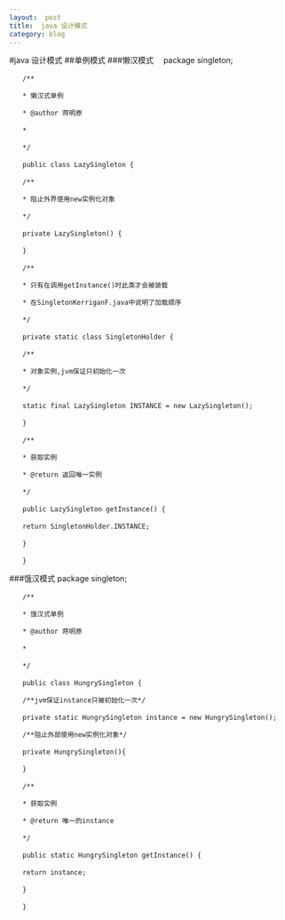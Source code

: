 ```yaml
---
layout:  post
title:	java 设计模式
category: blog 
---
```


#java 设计模式
##单例模式
###懒汉模式
	　package singleton;

	　　/**

	　　* 懒汉式单例

	　　* @author 蒋明原

	　　*

	　　*/

	　　public class LazySingleton {

	　　/**

	　　* 阻止外界使用new实例化对象

	　　*/

	　　private LazySingleton() {

	　　}

	　　/**

	　　* 只有在调用getInstance()时此类才会被装载

	　　* 在SingletonKerriganF.java中说明了加载顺序

	　　*/

	　　private static class SingletonHolder {

	　　/**

	　　* 对象实例,jvm保证只初始化一次

	　　*/

	　　static final LazySingleton INSTANCE = new LazySingleton();

	　　}

	　　/**

	　　* 获取实例

	　　* @return 返回唯一实例

	　　*/

	　　public LazySingleton getInstance() {

	　　return SingletonHolder.INSTANCE;

	　　}

	　　}
###饿汉模式
		package singleton;

	　　/**

	　　* 饿汉式单例

	　　* @author 蒋明原

	　　*

	　　*/

	　　public class HungrySingleton {

	　　/**jvm保证instance只被初始化一次*/

	　　private static HungrySingleton instance = new HungrySingleton();

	　　/**阻止外部使用new实例化对象*/

	　　private HungrySingleton(){

	　　}

	　　/**

	　　* 获取实例

	　　* @return 唯一的instance

	　　*/

	　　public static HungrySingleton getInstance() {

	　　return instance;

	　　}

	　　}
		
